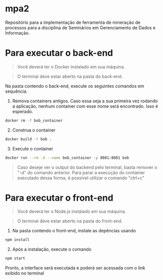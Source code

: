 # mpa2
Repositório para a implementação de ferramenta de mineração de processos para a disciplina de Seminários em Gerenciamento de Dados e Informação.

# Para executar o back-end

> Você deverá ter o Docker instalado em sua máquina.

> O terminal deve estar aberto na pasta do back-end.

Na pasta contendo o back-end, execute os seguintes comandos em sequência.
1. Remova containers antigos. Caso essa seja a sua primeira vez rodando a aplicação, nenhum container com esse nome será encontrado. Isso é esperado.
```bash
docker rm -f bob_container
```

2. Construa o container
```bash
docker build -t bob .
```

3. Execute o container
```bash
docker run --rm -d --name bob_container -p 8081:8081 bob
```

> Caso deseje ver o output do backend pelo terminal, basta remover o "-d" do comando anterior. Para parar a execução do container executado dessa forma, é possível utilizar o comando "ctrl+c"

# Para executar o front-end

> Você deverá ter o Node.js instalado em sua máquina.

> O terminal deve estar aberto na pasta do front-end.

1. Na pasta contendo o front-end, instale as depências usando
  
```bash
npm install
```

2. Após a instalação, execute o comando
```bash
npm start
```
Pronto, a interface será executada e poderá ser acessada com o link exibido no terminal 
